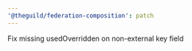 ```yaml
---
'@theguild/federation-composition': patch
---
```


Fix missing usedOverridden on non-external key field
